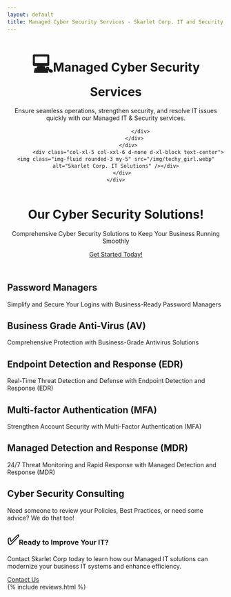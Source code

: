 ```yaml
---
layout: default
title: Managed Cyber Security Services - Skarlet Corp. IT and Security Services
---
```


<!-- Header-->
<header class="bg-dark py-5">
    <div class="container px-5">
        <div class="row gx-5 align-items-center justify-content-center">
            <div class="col-lg-8 col-xl-7 col-xxl-6">
                <div class="my-5 text-center text-xl-start">
                    <h1 class="display-5 fw-bolder text-white mb-2"><span style="font-size:3rem;">&#128187;</span><strong>Managed Cyber Security Services</strong></h1>
                    <p class="lead fw-normal text-white-50 mb-4">Ensure seamless operations, strengthen security, and resolve IT issues quickly with our Managed IT & Security services.</p>
                    <div class="d-grid gap-3 d-sm-flex justify-content-sm-center justify-content-xl-start">

                    </div>
                </div>
            </div>
            <div class="col-xl-5 col-xxl-6 d-none d-xl-block text-center"><img class="img-fluid rounded-3 my-5" src="/img/techy_girl.webp" alt="Skarlet Corp. IT Solutions" /></div>
        </div>
    </div>
</header>

<header class="py-5">
    <div class="container px-lg-5">
        <div class="p-4 p-lg-5 rounded-3 text-center">
            <div class="m-4 m-lg-5">
                <h1 class="display-5 fw-bold">Our Cyber Security Solutions!</h1>
                <p class="fs-4">Comprehensive Cyber Security Solutions to Keep Your Business Running Smoothly</p>
                <a class="btn btn-primary btn-lg" href="../../contact">Get Started Today!</a>
            </div>
        </div>
    </div>
</header>
<!-- Page Content-->
<section class="pt-4">
    <div class="container px-lg-5">
        <!-- Page Features-->
        <div class="row gx-lg-5">
            <div class="col-lg-6 col-xxl-4 mb-5">
                <div class="card border-0 h-100">
                    <div class="card-body text-center p-4 p-lg-5 pt-0 pt-lg-0">
                        <div class="feature bg-primary bg-gradient text-white rounded-3 mb-4 mt-n4"><i class="bi bi-key-fill"></i></div>
                        <h2 class="fs-4 fw-bold">Password Managers</h2>
                        <p class="mb-0">Simplify and Secure Your Logins with Business-Ready Password Managers</p>
                    </div>
                </div>
            </div>
            <div class="col-lg-6 col-xxl-4 mb-5">
                <div class="card border-0 h-100">
                    <div class="card-body text-center p-4 p-lg-5 pt-0 pt-lg-0">
                        <div class="feature bg-primary bg-gradient text-white rounded-3 mb-4 mt-n4"><i class="bi bi-bug-fill"></i></div>
                        <h2 class="fs-4 fw-bold">Business Grade Anti-Virus (AV)</h2>
                        <p class="mb-0">Comprehensive Protection with Business-Grade Antivirus Solutions</p>
                    </div>
                </div>
            </div>
            <div class="col-lg-6 col-xxl-4 mb-5">
                <div class="card border-0 h-100">
                    <div class="card-body text-center p-4 p-lg-5 pt-0 pt-lg-0">
                        <div class="feature bg-primary bg-gradient text-white rounded-3 mb-4 mt-n4"><i class="bi bi-eye-fill"></i></div>
                        <h2 class="fs-4 fw-bold">Endpoint Detection and Response (EDR)</h2>
                        <p class="mb-0">Real-Time Threat Detection and Defense with Endpoint Detection and Response (EDR)</p>
                    </div>
                </div>
            </div>
            <div class="col-lg-6 col-xxl-4 mb-5">
                <div class="card border-0 h-100">
                    <div class="card-body text-center p-4 p-lg-5 pt-0 pt-lg-0">
                        <div class="feature bg-primary bg-gradient text-white rounded-3 mb-4 mt-n4"><i class="bi bi-check2-all"></i></div>
                        <h2 class="fs-4 fw-bold">Multi-factor Authentication (MFA)</h2>
                        <p class="mb-0">Strengthen Account Security with Multi-Factor Authentication (MFA)</p>
                    </div>
                </div>
            </div>
            <div class="col-lg-6 col-xxl-4 mb-5">
                <div class="card border-0 h-100">
                    <div class="card-body text-center p-4 p-lg-5 pt-0 pt-lg-0">
                        <div class="feature bg-primary bg-gradient text-white rounded-3 mb-4 mt-n4"><i class="bi bi-search"></i></div>
                        <h2 class="fs-4 fw-bold">Managed Detection and Response (MDR)</h2>
                        <p class="mb-0">24/7 Threat Monitoring and Rapid Response with Managed Detection and Response (MDR)</p>
                    </div>
                </div>
            </div>
            <div class="col-lg-6 col-xxl-4 mb-5">
                <div class="card border-0 h-100">
                    <div class="card-body text-center p-4 p-lg-5 pt-0 pt-lg-0">
                        <div class="feature bg-primary bg-gradient text-white rounded-3 mb-4 mt-n4"><i class="bi bi-people-fill"></i></div>
                        <h2 class="fs-4 fw-bold">Cyber Security Consulting</h2>
                        <p class="mb-0">Need someone to review your Policies, Best Practices, or need some advice? We do that too!</p>
                    </div>
                </div>
            </div>
        </div>
    </div>
</section>

<div class="container py-0 text-left">
<h3 id="-ready-to-improve-your-communication-"><span style="font-size:2rem;">&#9989;</span><strong>Ready to Improve Your IT?</strong></h3>
<p>Contact Skarlet Corp today to learn how our Managed IT solutions can modernize your business IT systems and enhance efficiency.</p>
<a class="btn btn-primary btn-lg px-4 me-sm-3" href="../../contact">Contact Us</a>
</div>
<!-- Testimonial section-->

<div class="py-2">
    <div class="container px-2 my-2">
        <div class="row gx-5 justify-content-center">
					{% include reviews.html %}
		</div>
    </div>
</div>

